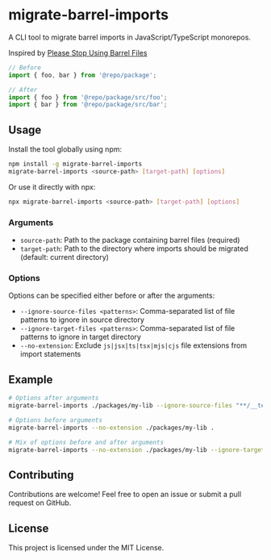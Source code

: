 # migrate-barrel-imports

A CLI tool to migrate barrel imports in JavaScript/TypeScript monorepos.

Inspired by [Please Stop Using Barrel Files](https://tkdodo.eu/blog/please-stop-using-barrel-files)

```typescript
// Before 
import { foo, bar } from '@repo/package';

// After
import { foo } from '@repo/package/src/foo';
import { bar } from '@repo/package/src/bar';
```

## Usage

Install the tool globally using npm:

```bash
npm install -g migrate-barrel-imports
migrate-barrel-imports <source-path> [target-path] [options]
```

Or use it directly with npx:

```bash
npx migrate-barrel-imports <source-path> [target-path] [options]
```

### Arguments

- `source-path`: Path to the package containing barrel files (required)
- `target-path`: Path to the directory where imports should be migrated (default: current directory)

### Options

Options can be specified either before or after the arguments:

- `--ignore-source-files <patterns>`: Comma-separated list of file patterns to ignore in source directory
- `--ignore-target-files <patterns>`: Comma-separated list of file patterns to ignore in target directory
- `--no-extension`: Exclude `js|jsx|ts|tsx|mjs|cjs` file extensions from import statements

## Example

```bash
# Options after arguments
migrate-barrel-imports ./packages/my-lib --ignore-source-files "**/__tests__/**,**/__mocks__/**" --ignore-target-files "**/*.test.ts"

# Options before arguments
migrate-barrel-imports --no-extension ./packages/my-lib .

# Mix of options before and after arguments
migrate-barrel-imports --no-extension ./packages/my-lib --ignore-target-files "**/*.test.ts"
```

## Contributing

Contributions are welcome! Feel free to open an issue or submit a pull request on GitHub.

## License

This project is licensed under the MIT License.
